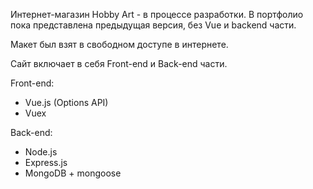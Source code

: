 Интернет-магазин Hobby Art - в процессе разработки. В портфолио пока представлена предыдущая версия, без Vue и backend части.

Макет был взят в свободном доступе в интернете.

Сайт включает в себя Front-end и Back-end части.

Front-end:
 - Vue.js (Options API)
 - Vuex

Back-end:
 - Node.js
 - Express.js
 - MongoDB + mongoose

